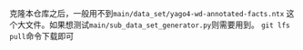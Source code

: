 克隆本仓库之后，一般用不到`main/data_set/yago4-wd-annotated-facts.ntx`
这个大文件。如果想测试`main/sub_data_set_generator.py`则需要用到。
`git lfs pull`命令下载即可